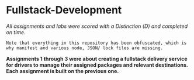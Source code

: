 # Fullstack-Development
*All assignments and labs were scored with a Distinction (D) and completed on time.*

`Note that everything in this repository has been obfuscated, which is why manifest and various node, JSON/ lock files are missing.`

**Assignments 1 through 3 were about creating a fullstack delivery service for drivers to manage their assigned packages and relevant destinations. Each assignment is built on the previous one.** 
